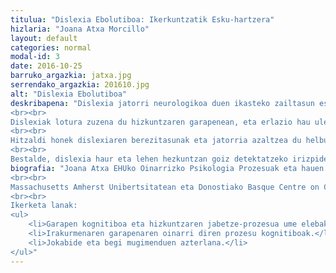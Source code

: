```yaml
---
titulua: "Dislexia Ebolutiboa: Ikerkuntzatik Esku-hartzera"
hizlaria: "Joana Atxa Morcillo"
layout: default
categories: normal
modal-id: 3
date: 2016-10-25
barruko_argazkia: jatxa.jpg
serrendako_argazkia: 201610.jpg
alt: "Dislexia Ebolutiboa"
deskribapena: "Dislexia jatorri neurologikoa duen ikasteko zailtasun espezifikoa da, irakurmenaren zehaztasun eta arintasunean eragin zuzena duena. Inzidentzia uste baino altuagoa da (%7tik %10era). Ume dislexikoek arazo handia dute idatzizko hizkiak barneratzeko eta hitzak automatikoki antzemateko, inteligentzia maila egokia eta eskolaketa normala izan arren. Horregatik irakurtzen hasten direnean, zailtasun handiak dituzte dekodifikazioa (hizkia eta soinuaren arteko lotura egin) eta deletreoa bezalako gaitasunak lortzeko. Eta laguntza handiarekin dekodifikatzea lortzen dutenean, irakurtzen dutena ulertzen dute.
<br><br>
Dislexiak lotura zuzena du hizkuntzaren garapenean, eta erlazio hau ulertzeak asko lagun dezake, irakurmena lantzen hasi aurretik, esanguratsu izan daitezken hainbat zeinu aztertu eta detektatzeko.
<br><br>
Hitzaldi honek dislexiaren berezitasunak eta jatorria azaltzea du helburu, eta horretarako zailtasun honi buruzko lan eta ebidentzia zientifiko berriak aztertuko ditugu. Ariketak eta alarma seinale bereizgarrienak aipatuko dira eta hauen oinarri neurologikoa, gaitasun fonologikoen garrantzia azpimarratuz.
<br><br>
Bestalde, dislexia haur eta lehen hezkuntzan goiz detektatzeko irizpideak azalduko dira. Informazio hau oso lagungarria izan daiteke haurraren garapen kognitiboan eta ikaskuntza zailtasunetan interesa duten irakasle, ikertzaile, osasun arloko profesionalak eta batez ere, gurasoentzat."
biografia: "Joana Atxa EHUko Oinarrizko Psikologia Prozesuak eta hauen garapena Saileko irakaslea da, eta Garapen kognitiboaren ikasgaiaren koordinatzailea Psikologia fakultatean. Lizentziatura Deustuko Unibertsitatean egin ondoren, doktoretza 2009an lortu zuen Valentziako Unibertsitatean, Antzekotasun ortografikoa eta hizkien kodeaketa prozesuen azterketa esperimentala irakurketan lanarekin (2010ean argitaratua).
<br><br>
Massachusetts Amherst Unibertsitatean eta Donostiako Basque Centre on Cognition Brain and Language zentroan ikertzailea izan da. Gaur egun, hizkuntza eta irakurketaren garapenaren prozesu kognitiboak ikertzen ditu, eta Haurren garapen kognitiboa, Neurozientzia eta Ikaskuntza zailtasunak ikasgaien irakaslea da.
<br><br>
Ikerketa lanak:
<ul>
	<li>Garapen kognitiboa eta hizkuntzaren jabetze-prozesua ume elebakar eta elebidunetan.</li>
	<li>Irakurmenaren garapenaren oinarri diren prozesu kognitiboak.</li>
	<li>Jokabide eta begi mugimenduen azterlana.</li>
</ul>"
---
```

